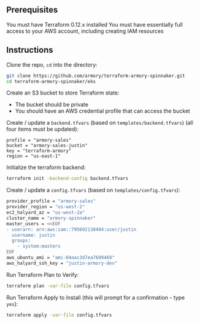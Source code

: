 ## Prerequisites

You must have Terraform 0.12.x installed
You must have essentially full access to your AWS account, including creating IAM resources

## Instructions

Clone the repo, `cd` into the directory:

```bash
git clone https://github.com/armory/terraform-armory-spinnaker.git
cd terraform-armory-spinnaker/eks
```

Create an S3 bucket to store Terraform state:

* The bucket should be private
* You should have an AWS credential profile that can access the bucket

Create / update a `backend.tfvars` (based on `templates/backend.tfvars`) (all four items must be updated):

```tfvar
profile = "armory-sales"
bucket = "armory-sales-justin"
key = "terraform-armory"
region = "us-east-1"
```

Initialize the terraform backend:

```bash
terraform init -backend-config backend.tfvars
```

Create / update a `config.tfvars` (based on `templates/config.tfvars`):

```bash
provider_profile = "armory-sales"
provider_region = "us-west-2"
ec2_halyard_az = "us-west-2a"
cluster_name = "armory-spinnaker"
master_users = <<EOF
- userarn: arn:aws:iam::795692138404:user/justin
  username: justin
  groups:
    - system:masters
EOF
aws_ubuntu_ami = "ami-04aac3d7ea7609469"
aws_halyard_ssh_key = "justin-armory-dev"
```

Run Terraform Plan to Verify:

```bash
terraform plan -var-file config.tfvars
```

Run Terraform Apply to Install (this will prompt for a confirmation - type `yes`):

```bash
terraform apply -var-file config.tfvars
```
